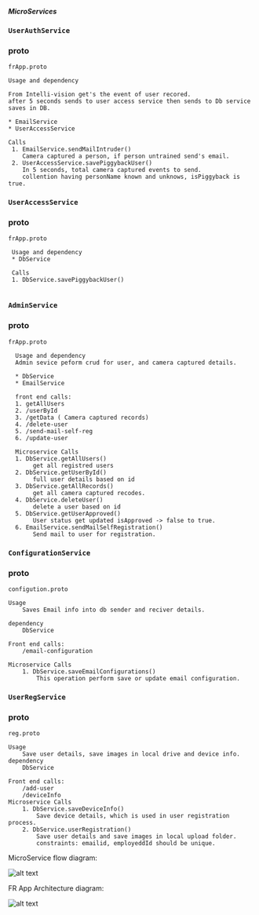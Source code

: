 ***MicroServices***

### `UserAuthService`
### proto
``
frApp.proto
``
```
Usage and dependency

From Intelli-vision get's the event of user recored. 
after 5 seconds sends to user access service then sends to Db service saves in DB.

* EmailService
* UserAccessService

Calls
 1. EmailService.sendMailIntruder()
    Camera captured a person, if person untrained send's email.
 2. UserAccessService.savePiggybackUser()
    In 5 seconds, total camera captured events to send.
    collention having personName known and unknows, isPiggyback is true.
```
 
 ### `UserAccessService`
 ### proto
 ``
 frApp.proto
 ``
 ```
  Usage and dependency
  * DbService
  
  Calls
  1. DbService.savePiggybackUser()
  
 ```

### `AdminService`
### proto
 ``
 frApp.proto
 ``
 ```
   Usage and dependency
   Admin sevice peform crud for user, and camera captured details.
   
   * DbService
   * EmailService
   
   front end calls:
   1. getAllUsers
   2. /userById
   3. /getData ( Camera captured records)
   4. /delete-user
   5. /send-mail-self-reg
   6. /update-user
   
   Microservice Calls
   1. DbService.getAllUsers()
        get all registred users
   2. DbService.getUserById()
        full user details based on id
   3. DbService.getAllRecords()
        get all camera captured recodes.
   4. DbService.deleteUser()
        delete a user based on id
   5. DbService.getUserApproved()
        User status get updated isApproved -> false to true.
   6. EmailService.sendMailSelfRegistration()
        Send mail to user for registration.
  ```

### `ConfigurationService`
### proto
``
configution.proto
``
```
Usage 
    Saves Email info into db sender and reciver details.

dependency
    DbService

Front end calls:
    /email-configuration

Microservice Calls
    1. DbService.saveEmailConfigurations()
        This operation perform save or update email configuration.
```

### `UserRegService`
### proto
``
reg.proto
``
```
Usage 
    Save user details, save images in local drive and device info.
dependency
    DbService

Front end calls:
    /add-user
    /deviceInfo
Microservice Calls
    1. DbService.saveDeviceInfo()
        Save device details, which is used in user registration process.
    2. DbService.userRegistration()
        Save user details and save images in local upload folder.
        constraints: emailid, employeddId should be unique.
```


MicroService flow diagram:

![alt text](https://drive.google.com/uc?id=1CCrMM3hvBeA-zejEADuVnTmuz2GkSeae)


FR App Architecture diagram:

![alt text](https://drive.google.com/uc?id=1Eol6--nsG6d5QCtjmQkXsYwZCGcEmY1B)
